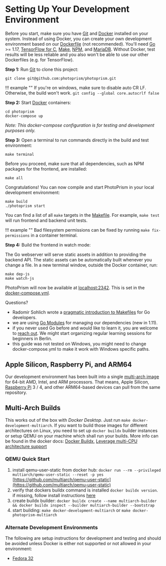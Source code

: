 # Setting Up Your Development Environment

Before you start, make sure you have [Git](https://git-scm.com/downloads) and [Docker](https://store.docker.com/search?q=docker&type=edition&offering=community) installed on your system.
Instead of using Docker, you can create your own development environment based on our
[Dockerfile](https://github.com/photoprism/photoprism/blob/develop/docker/develop/Dockerfile) (not recommended).
You'll need [Go](https://golang.org/dl/) >= 1.17, [TensorFlow for C](https://www.tensorflow.org/install/lang_c), 
[Make](http://www.gnu.org/software/make//make.html), [NPM](https://nodejs.org/en/download/), and [MariaDB](https://mariadb.com/).
Without Docker, test results will be less reliable and you also won't be able to use our other Dockerfiles (e.g. for TensorFlow).

**Step 1:** Run [Git](https://git-scm.com/downloads) to clone this project:

```
git clone git@github.com:photoprism/photoprism.git
```

!!! example ""
    If you're on windows, make sure to disable auto CR LF. Otherwise, the build won't work.
    `git config --global core.autocrlf false`
    

**Step 2:** Start [Docker](https://www.docker.com/) containers:

```
cd photoprism
docker-compose up
```

*Note: This docker-compose configuration is for testing and development purposes only.*

**Step 3:** Open a terminal to run commands directly in the build and test environment:

```
make terminal
```

Before you proceed, make sure that all dependencies, such as NPM packages for the frontend, are installed:

```
make all
```

Congratulations! You can now compile and start PhotoPrism in your local development environment:

```
make build
./photoprism start
```

You can find a list of all `make` targets in the [Makefile](https://github.com/photoprism/photoprism/blob/develop/Makefile).
For example, `make test` will run frontend and backend unit tests.

!!! example ""
    Bad filesystem permissions can be fixed by running `make fix-permissions` in a container terminal.

**Step 4:** Build the frontend in watch mode:

The Go webserver will serve static assets in addition to providing the backend API. The static assets can be automatically
built whenever you change a file. In a new terminal window, outside the Docker container, run:

```
make dep-js
make watch-js
```

PhotoPrism will now be available at [localhost:2342](http://localhost:2342/). This is set in the [docker-compose.yml](https://github.com/photoprism/photoprism/blob/develop/docker-compose.yml).

Questions?

* Radomir Sohlich wrote a [pragmatic introduction to Makefiles](https://sohlich.github.io/post/go_makefile/) for Go developers.
* we are using [Go Modules](https://github.com/golang/go/wiki/Modules) for managing our dependencies (new in 1.11).
* if you never used Go before and would like to learn it, you are welcome to [reach out](mailto:hello@photoprism.app). We might start organizing regular learning sessions for beginners in Berlin.
* this guide was not tested on Windows, you might need to change docker-compose.yml to make it work with Windows specific paths.

## Apple Silicon, Raspberry Pi, and ARM64 ##

Our development environment has been built into a single [multi-arch image](https://hub.docker.com/r/photoprism/development) for 64-bit AMD, Intel, and ARM processors.
That means, Apple Silicon, [Raspberry Pi](../getting-started/raspberry-pi.md) 3 / 4, and other ARM64-based devices can 
pull from the same repository.

## Multi-Arch Builds ##

This works out of the box with *Docker Desktop*. Just run `make docker-development-multiarch`. If you want to build those images for different architectures on Linux, 
you need to set up `docker buildx` builder instances or setup QEMU on your machine which shall run your builds. 
More info can be found in the docker docs: [Docker Buildx](https://docs.docker.com/buildx/working-with-buildx/), [Leverage multi-CPU architecture support](https://docs.docker.com/desktop/multi-arch/)

### QEMU Quick Start ###

1. install qemu-user-static from docker hub: `docker run --rm --privileged multiarch/qemu-user-static --reset -p yes` [https://github.com/multiarch/qemu-user-static](https://github.com/multiarch/qemu-user-static)
2. verify that dockers buildx command is installed `docker buildx version`. if missing, follow install instructions [here](https://github.com/docker/buildx)
3. create buildx builder: `docker buildx create --name multiarch-builder && docker buildx inspect --builder multiarch-builder --bootstrap`
4. start building: `make docker-development-multiarch` or `make docker-photoprism-multiarch`

### Alternate Development Environments ###

The following are setup instructions for development and testing and should be avoided unless Docker is either not supported or not allowed in your environment:

* [Fedora 32](setup-fedora.md)
